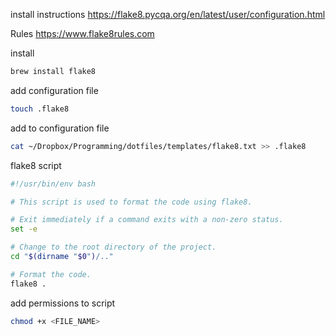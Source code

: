 install instructions
https://flake8.pycqa.org/en/latest/user/configuration.html

Rules
https://www.flake8rules.com

install
```bash
brew install flake8
```

add configuration file
```bash
touch .flake8
```

add to configuration file
```bash
cat ~/Dropbox/Programming/dotfiles/templates/flake8.txt >> .flake8
```

flake8 script
```bash
#!/usr/bin/env bash

# This script is used to format the code using flake8.

# Exit immediately if a command exits with a non-zero status.
set -e

# Change to the root directory of the project.
cd "$(dirname "$0")/.."

# Format the code.
flake8 .
```

add permissions to script
```bash
chmod +x <FILE_NAME>
```
